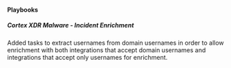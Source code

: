 
#### Playbooks

##### Cortex XDR Malware - Incident Enrichment

Added tasks to extract usernames from domain usernames in order to allow enrichment with both integrations that accept domain usernames and integrations that accept only usernames for enrichment.
